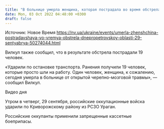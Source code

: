 ```yaml
---
title: "В больнице умерла женщина, которая пострадала во время обстрела Днепропетровской области 29 сентября"
date: Mon, 03 Oct 2022 04:48:00 +0300
draft: false
---
```

Источник: Новое Время https://nv.ua/ukraine/events/umerla-zhenshchina-postradavshaya-vo-vremya-obstrela-dnepropetrovskoy-oblasti-29-sentyabrya-50274044.html


Вилкул также сообщил, что в результате обстрела пострадали 19 человек.

«Ударили по остановке транспорта. Ранения получили 19 человек, которые просто шли на работу. Один человек, женщина, к сожалению, сегодня умерла в больнице от открытой черепно-мозговой травмы», — сообщил Вилкул.

 Видео дня   

Утром в четверг, 29 сентября, российские оккупационные войска ударили по Криворожскому району из РСЗО Ураган.

Российские оккупанты применили запрещенные кассетные боеприпасы.
